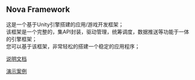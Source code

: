 ## Nova Framework
这是一个基于Unity引擎搭建的应用/游戏开发框架；  
该框架是一个完整的，集API封装，驱动管理，统筹调度，数据推送等功能于一体的引擎框架；  
您可以基于该框架，非常轻松的搭建一个稳定的应用程序；  

[说明文档](Documentation/index.md)

[演示案例](Samples/README.md)
